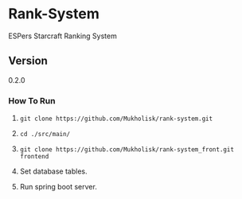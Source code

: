 # Rank-System

ESPers Starcraft Ranking System

## Version

0.2.0

### How To Run

1. ``git clone https://github.com/Mukholisk/rank-system.git``

2. ``cd ./src/main/``

3. ``git clone https://github.com/Mukholisk/rank-system_front.git frontend``

4. Set database tables.

5. Run spring boot server.
